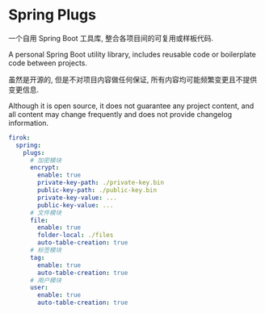 # Spring Plugs

一个自用 Spring Boot 工具库, 整合各项目间的可复用或样板代码.

A personal Spring Boot utility library,
includes reusable code or boilerplate code between projects.

虽然是开源的, 但是不对项目内容做任何保证, 所有内容均可能频繁变更且不提供变更信息.

Although it is open source,
it does not guarantee any project content,
and all content may change frequently and does not provide changelog information.

```yaml
firok:
  spring:
    plugs:
      # 加密模块
      encrypt:
        enable: true
        private-key-path: ./private-key.bin
        public-key-path: ./public-key.bin
        private-key-value: ...
        public-key-value: ...
      # 文件模块
      file:
        enable: true
        folder-local: ./files
        auto-table-creation: true
      # 标签模块
      tag:
        enable: true
        auto-table-creation: true
      # 用户模块
      user:
        enable: true
        auto-table-creation: true
```
